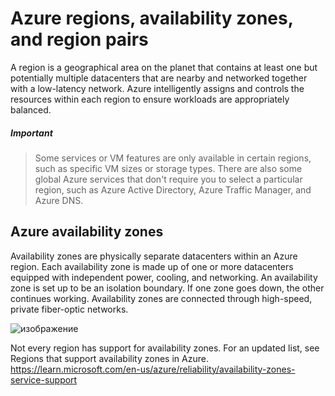 # Azure regions, availability zones, and region pairs  
A region is a geographical area on the planet that contains at least one but potentially multiple datacenters that are nearby and networked together with a low-latency network. Azure intelligently assigns and controls the resources within each region to ensure workloads are appropriately balanced.  
##### Important  
> Some services or VM features are only available in certain regions, such as specific VM sizes or storage types. There are also some global Azure services that don't require you to select a particular region, such as Azure Active Directory, Azure Traffic Manager, and Azure DNS.

## Azure availability zones  

Availability zones are physically separate datacenters within an Azure region. Each availability zone is made up of one or more datacenters equipped with independent power, cooling, and networking. An availability zone is set up to be an isolation boundary. If one zone goes down, the other continues working. Availability zones are connected through high-speed, private fiber-optic networks.  

![изображение](https://github.com/devSLAVUS/AZ-305/assets/91405914/b2b49a19-046a-4e4b-90f2-a9668fc31e8f)  


Not every region has support for availability zones. For an updated list, see Regions that support availability zones in Azure.
https://learn.microsoft.com/en-us/azure/reliability/availability-zones-service-support
